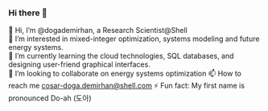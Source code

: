 ### Hi there 👋

👋 Hi, I’m @dogademirhan, a Research Scientist@Shell <br />
👀 I’m interested in mixed-integer optimization, systems modeling and future energy systems. <br />
🌱 I’m currently learning the cloud technologies, SQL databases, and designing user-friend graphical interfaces. <br />
💞️ I’m looking to collaborate on energy systems optimization
📫 How to reach me cosar-doga.demirhan@shell.com
⚡ Fun fact: My first name is pronounced Do-ah (도아)
